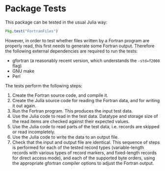 # Package Tests

This package can be tested in the usual Julia way:
```julia
Pkg.test("FortranFiles")
```
However, in order to test whether files written by a Fortran program
are properly read, this first needs to generate some Fortran output.
Therefore the following external dependencies are required to run the
tests:
* gfortran (a reasonably recent version, which understands the `-std=f2008` flag)
* GNU make
* Perl

The tests perform the following steps:
1. Create the Fortran source code, and compile it.
1. Create the Julia source code for reading the Fortran data,
   and for writing it out again.
1. Run the Fortran program. This produces the input test data.
1. Use the Julia code to read in the test data. Datatype and storage
   size of the read items are checked against their expected values.
1. Use the Julia code to read parts of the test data, i.e. records are
   skipped or read incompletely.
1. Use the Julia code to write the data to an output file.
1. Check that the input and output file are identical.
This sequence of steps is performed for each of the tested record types
(variable-length records with various types of record markers, and
fixed-length records for direct access mode), and each of the supported byte orders,
using the appropriate gfortran compiler options to adjust the Fortran output.

